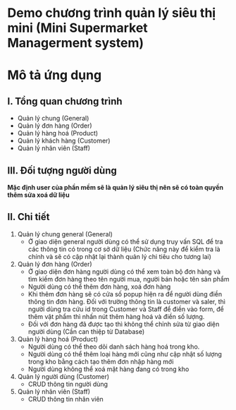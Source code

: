 # Demo chương trình quản lý siêu thị mini (Mini Supermarket Managerment system)
# Mô tả ứng dụng
## I. Tổng quan chương trình
- Quản lý chung (General)
- Quản lý đơn hàng (Order)
- Quản lý hàng hoá (Product)
- Quản lý khách hàng (Customer)
- Quản lý nhân viên (Staff)
## III. Đối tượng người dùng
**Mặc định user của phần mềm sẽ là quản lý siêu thị nên sẽ có toàn quyền thêm sửa xoá dữ liệu**
## II. Chi tiết
1. Quản lý chung general (General)
    - Ở giao diện general người dùng có thể sử dụng truy vấn SQL để tra các thông tin có trong cơ sở dữ liệu (Chức năng này để kiểm tra là chính và sẽ có cập nhật lại thành quản lý chi tiêu cho tương lai)
2. Quản lý đơn hàng (Order)
    - Ở giao diện đơn hàng người dùng có thể xem toàn bộ đơn hàng và tìm kiếm đơn hàng theo tên người mua, người bán hoặc tên sản phẩm
    - Người dùng có thể thêm đơn hàng, xoá đơn hàng
    - Khi thêm đơn hàng sẽ có cửa số popup hiện ra để người dùng điền thông tin đơn hàng. Đối với trường thông tin là customer và saler, thì người dùng tra cứu id trong Customer và Staff để điền vào form, để thêm vật phẩm thì nhấn nút thêm hàng hoá và điền số lượng.
    - Đối với đơn hàng đã được tạo thì không thể chỉnh sửa từ giao diện người dùng (Cần can thiệp từ Database)
3. Quản lý hàng hoá (Product)
    - Người dùng có thể theo dõi danh sách hàng hoá trong kho. 
    - Người dùng có thể thêm loại hàng mới cũng như cập nhật số lượng trong kho bằng cách tạo thêm đơn nhập hàng mới
    - Người dùng không thể xoá mặt hàng đang có trong kho
4. Quản lý người dùng (Customer)
    - CRUD thông tin người dùng
5. Quản lý nhân viên (Staff)
    - CRUD thông tin nhân viên